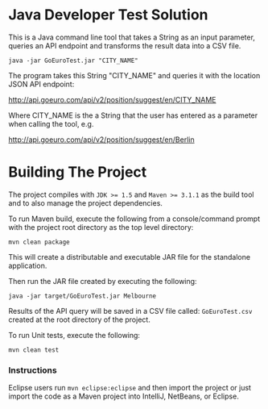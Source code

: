 Java Developer Test Solution
============================

This is a Java command line tool that takes a String as an input parameter, queries an API endpoint and transforms the result data into a CSV file.

```java -jar GoEuroTest.jar "CITY_NAME"```

The program takes this String "CITY_NAME" and queries it with the location JSON API endpoint:

http://api.goeuro.com/api/v2/position/suggest/en/CITY_NAME

Where CITY_NAME is the a String that the user has entered as a parameter when calling the tool, e.g.

http://api.goeuro.com/api/v2/position/suggest/en/Berlin

Building The Project
====================

The project compiles with ```JDK >= 1.5``` and ```Maven >= 3.1.1``` as the build tool and to also manage the project dependencies.

To run Maven build, execute the following from a console/command prompt with the project root directory as the top level directory:

```mvn clean package```

This will create a distributable and executable JAR file for the standalone application.

Then run the JAR file created by executing the following:

```java -jar target/GoEuroTest.jar Melbourne```

Results of the API query will be saved in a CSV file called: ```GoEuroTest.csv``` created at the root directory of the project.

To run Unit tests, execute the following:

```mvn clean test```

### Instructions

Eclipse users run `mvn eclipse:eclipse` and then import the project or just import the code as a Maven project into IntelliJ, NetBeans, or Eclipse.
